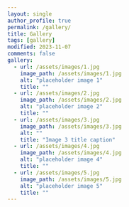 ```yaml
---
layout: single
author_profile: true
permalink: /gallery/
title: Gallery
tags: [gallery]
modified: 2023-11-07
comments: false
gallery:
  - url: /assets/images/1.jpg
    image_path: /assets/images/1.jpg
    alt: "placeholder image 1"
    title: ""
  - url: /assets/images/2.jpg
    image_path: /assets/images/2.jpg
    alt: "placeholder image 2"
    title: ""
  - url: /assets/images/3.jpg
    image_path: /assets/images/3.jpg
    alt: ""
    title: "Image 3 title caption"  
  - url: /assets/images/4.jpg
    image_path: /assets/images/4.jpg
    alt: "placeholder image 4"
    title: ""
  - url: /assets/images/5.jpg
    image_path: /assets/images/5.jpg
    alt: "placeholder image 5"
    title: ""      
---
```


<!-- {% include gallery caption="This is a sample gallery with **Markdown support**." %} -->